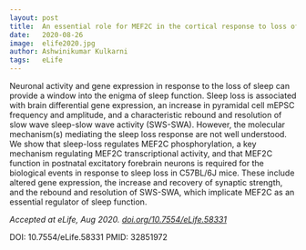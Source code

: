 ```yaml
---
layout: post
title:  An essential role for MEF2C in the cortical response to loss of sleep in mice
date:   2020-08-26
image:  elife2020.jpg
author: Ashwinikumar Kulkarni
tags:   eLife
---
```

<!-- ![post-thumb]({{site.baseurl}}/assets/images/blog/post-1.jpg){:class="img-fluid rounded float-left mr-5 mb-4"} -->


<!-- **Sleep abnormalities are associated with long-term changes in brain function. The authors of this study investigated the transcriptional changes in frontal cortex that accompany sleep loss in mice in order to gain insight into the molecular basis of these plasticity changes. The key results reveal transcriptional mechanisms that underlie changes in brain function with sleep deprivation and strong functional evidence of a role for MEF2C in the regulation of synaptic plasticity and sleep homeostasis.** -->

Neuronal activity and gene expression in response to the loss of sleep can
provide a window into the enigma of sleep function. Sleep loss is associated
with brain differential gene expression, an increase in pyramidal cell mEPSC
frequency and amplitude, and a characteristic rebound and resolution of slow
wave sleep-slow wave activity (SWS-SWA). However, the molecular mechanism(s)
mediating the sleep loss response are not well understood. We show that
sleep-loss regulates MEF2C phosphorylation, a key mechanism regulating MEF2C
transcriptional activity, and that MEF2C function in postnatal excitatory
forebrain neurons is required for the biological events in response to sleep
loss in C57BL/6J mice. These include altered gene expression, the increase and
recovery of synaptic strength, and the rebound and resolution of SWS-SWA, which
implicate MEF2C as an essential regulator of sleep function.

*Accepted at eLife, Aug 2020. <a target="_blank" href="https://doi.org/10.7554/eLife.58331">doi.org/10.7554/eLife.58331</a>*

DOI: 10.7554/eLife.58331
PMID: 32851972
